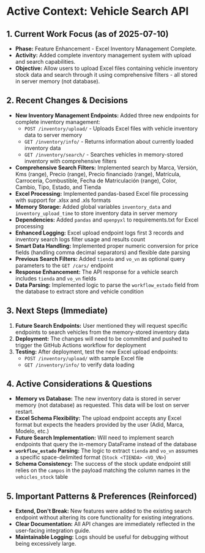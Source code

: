 # Active Context: Vehicle Search API

## 1. Current Work Focus (as of 2025-07-10)

-   **Phase:** Feature Enhancement - Excel Inventory Management Complete.
-   **Activity:** Added complete inventory management system with upload and search capabilities.
-   **Objective:** Allow users to upload Excel files containing vehicle inventory stock data and search through it using comprehensive filters - all stored in server memory (not database).

## 2. Recent Changes & Decisions

-   **New Inventory Management Endpoints:** Added three new endpoints for complete inventory management:
    -   `POST /inventory/upload/` - Uploads Excel files with vehicle inventory data to server memory
    -   `GET /inventory/info/` - Returns information about currently loaded inventory data
    -   `GET /inventory/search/` - Searches vehicles in memory-stored inventory with comprehensive filters
-   **Comprehensive Search Filters:** Implemented search by Marca, Versión, Kms (range), Precio (range), Precio financiado (range), Matrícula, Carrocería, Combustible, Fecha de Matriculación (range), Color, Cambio, Tipo, Estado, and Tienda
-   **Excel Processing:** Implemented pandas-based Excel file processing with support for .xlsx and .xls formats
-   **Memory Storage:** Added global variables `inventory_data` and `inventory_upload_time` to store inventory data in server memory
-   **Dependencies:** Added `pandas` and `openpyxl` to requirements.txt for Excel processing
-   **Enhanced Logging:** Excel upload endpoint logs first 3 records and inventory search logs filter usage and results count
-   **Smart Data Handling:** Implemented proper numeric conversion for price fields (handling comma decimal separators) and flexible date parsing
-   **Previous Search Filters:** Added `tienda` and `vo_vn` as optional query parameters to the `GET /cars/` endpoint
-   **Response Enhancement:** The API response for a vehicle search includes `tienda` and `vo_vn` fields
-   **Data Parsing:** Implemented logic to parse the `workflow_estado` field from the database to extract store and vehicle condition

## 3. Next Steps (Immediate)

1.  **Future Search Endpoints:** User mentioned they will request specific endpoints to search vehicles from the memory-stored inventory data
2.  **Deployment:** The changes will need to be committed and pushed to trigger the GitHub Actions workflow for deployment
3.  **Testing:** After deployment, test the new Excel upload endpoints:
    -   `POST /inventory/upload/` with sample Excel file
    -   `GET /inventory/info/` to verify data loading

## 4. Active Considerations & Questions

-   **Memory vs Database:** The new inventory data is stored in server memory (not database) as requested. This data will be lost on server restart.
-   **Excel Schema Flexibility:** The upload endpoint accepts any Excel format but expects the headers provided by the user (Adid, Marca, Modelo, etc.)
-   **Future Search Implementation:** Will need to implement search endpoints that query the in-memory DataFrame instead of the database
-   **`workflow_estado` Parsing:** The logic to extract `tienda` and `vo_vn` assumes a specific space-delimited format (`Stock <TIENDA> <VO_VN>`)
-   **Schema Consistency:** The success of the stock update endpoint still relies on the `campos` in the payload matching the column names in the `vehicles_stock` table

## 5. Important Patterns & Preferences (Reinforced)

-   **Extend, Don't Break:** New features were added to the existing search endpoint without altering its core functionality for existing integrations.
-   **Clear Documentation:** All API changes are immediately reflected in the user-facing integration guide.
-   **Maintainable Logging:** Logs should be useful for debugging without being excessively large.
